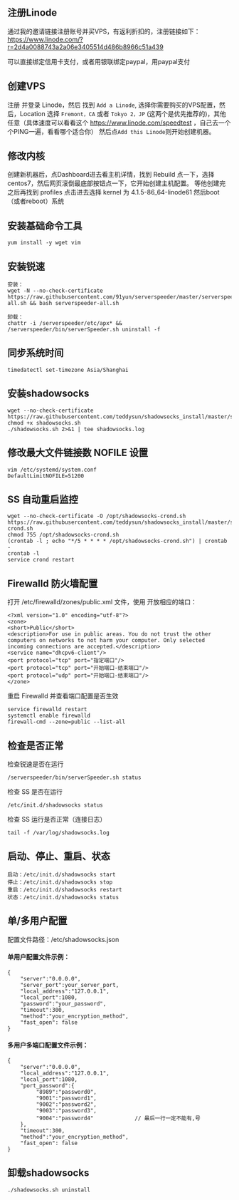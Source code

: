 ## 注册Linode
通过我的邀请链接注册账号并买VPS，有返利折扣的，注册链接如下：
https://www.linode.com/?r=2d4a0088743a2a06e3405514d486b8966c51a439

可以直接绑定信用卡支付，或者用银联绑定paypal，用paypal支付

## 创建VPS
注册 并登录 Linode，然后 找到 `Add a Linode`,
选择你需要购买的VPS配置，然后，Location 选择 `Fremont，CA` 或者 `Tokyo 2，JP` (这两个是优先推荐的)，其他任意（具体速度可以看看这个
https://www.linode.com/speedtest ，自己去一个个PING一遍，看看哪个适合你）
然后点`Add this Linode`则开始创建机器。

## 修改内核
创建新机器后，点Dashboard进去看主机详情，找到 Rebuild 点一下，选择centos7，然后网页滚倒最底部按钮点一下，它开始创建主机配置。
等他创建完之后再找到 profiles 点击进去选择 kernel 为 4.1.5-86_64-linode61 
然后boot（或者reboot）系统

## 安装基础命令工具
```
yum install -y wget vim
```

## 安装锐速
```
安装：
wget -N --no-check-certificate https://raw.githubusercontent.com/91yun/serverspeeder/master/serverspeeder-all.sh && bash serverspeeder-all.sh

卸载：
chattr -i /serverspeeder/etc/apx* && /serverspeeder/bin/serverSpeeder.sh uninstall -f
```

## 同步系统时间
```
timedatectl set-timezone Asia/Shanghai
```

## 安装shadowsocks
```
wget --no-check-certificate https://raw.githubusercontent.com/teddysun/shadowsocks_install/master/shadowsocks.sh
chmod +x shadowsocks.sh
./shadowsocks.sh 2>&1 | tee shadowsocks.log
```

## 修改最大文件链接数 NOFILE 设置
```
vim /etc/systemd/system.conf
DefaultLimitNOFILE=51200
```

## SS 自动重启监控
```
wget --no-check-certificate -O /opt/shadowsocks-crond.sh https://raw.githubusercontent.com/teddysun/shadowsocks_install/master/shadowsocks-crond.sh
chmod 755 /opt/shadowsocks-crond.sh
(crontab -l ; echo "*/5 * * * * /opt/shadowsocks-crond.sh") | crontab -
crontab -l
service crond restart
```

## Firewalld 防火墙配置
打开 /etc/firewalld/zones/public.xml 文件，使用 <port protocol=”网路协议” port=”指定端口”/> 开放相应的端口：
```
<?xml version="1.0" encoding="utf-8"?>
<zone>
<short>Public</short>
<description>For use in public areas. You do not trust the other computers on networks to not harm your computer. Only selected incoming connections are accepted.</description>
<service name="dhcpv6-client"/>
<port protocol="tcp" port="指定端口"/>
<port protocol="tcp" port="开始端口-结束端口"/>
<port protocol="udp" port="开始端口-结束端口"/>
</zone>
```
重启 Firewalld 并查看端口配置是否生效
```
service firewalld restart
systemctl enable firewalld
firewall-cmd --zone=public --list-all
```
## 检查是否正常
检查锐速是否在运行
```
/serverspeeder/bin/serverSpeeder.sh status
```
检查 SS 是否在运行
```
/etc/init.d/shadowsocks status
```
检查 SS 运行是否正常（连接日志）
```
tail -f /var/log/shadowsocks.log
```
## 启动、停止、重启、状态
```
启动：/etc/init.d/shadowsocks start
停止：/etc/init.d/shadowsocks stop
重启：/etc/init.d/shadowsocks restart
状态：/etc/init.d/shadowsocks status
```

## 单/多用户配置
配置文件路径：/etc/shadowsocks.json
#### 单用户配置文件示例：
```
{
    "server":"0.0.0.0",
    "server_port":your_server_port,
    "local_address":"127.0.0.1",
    "local_port":1080,
    "password":"your_password",
    "timeout":300,
    "method":"your_encryption_method",
    "fast_open": false
}
```

#### 多用户多端口配置文件示例：
```
{
    "server":"0.0.0.0",
    "local_address":"127.0.0.1",
    "local_port":1080,
    "port_password":{
         "8989":"password0",
         "9001":"password1",
         "9002":"password2",
         "9003":"password3",
         "9004":"password4"             // 最后一行一定不能有,号
    },
    "timeout":300,
    "method":"your_encryption_method",
    "fast_open": false
}
```

## 卸载shadowsocks
```
./shadowsocks.sh uninstall
```